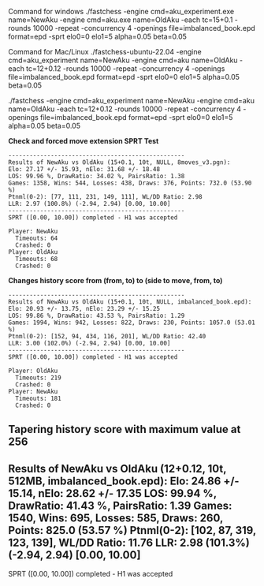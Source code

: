 Command for windows ./fastchess -engine cmd=aku_experiment.exe name=NewAku -engine cmd=aku.exe name=OldAku -each tc=15+0.1 -rounds 10000 -repeat -concurrency 4 -openings file=imbalanced_book.epd format=epd -sprt elo0=0 elo1=5 alpha=0.05 beta=0.05

Command for Mac/Linux ./fastchess-ubuntu-22.04  -engine cmd=aku_experiment name=NewAku -engine cmd=aku name=OldAku -each tc=12+0.12 -rounds 10000 -repeat -concurrency 4 -openings file=imbalanced_book.epd format=epd -sprt elo0=0 elo1=5 alpha=0.05 beta=0.05

./fastchess  -engine cmd=aku_experiment name=NewAku -engine cmd=aku name=OldAku -each tc=12+0.12 -rounds 10000 -repeat -concurrency 4 -openings file=imbalanced_book.epd format=epd -sprt elo0=0 elo1=5 alpha=0.05 beta=0.05

**Check and forced move extension SPRT Test**
```
--------------------------------------------------
Results of NewAku vs OldAku (15+0.1, 10t, NULL, 8moves_v3.pgn):
Elo: 27.17 +/- 15.93, nElo: 31.68 +/- 18.48
LOS: 99.96 %, DrawRatio: 34.02 %, PairsRatio: 1.38
Games: 1358, Wins: 544, Losses: 438, Draws: 376, Points: 732.0 (53.90 %)
Ptnml(0-2): [77, 111, 231, 149, 111], WL/DD Ratio: 2.98
LLR: 2.97 (100.8%) (-2.94, 2.94) [0.00, 10.00]
--------------------------------------------------
SPRT ([0.00, 10.00]) completed - H1 was accepted

Player: NewAku
  Timeouts: 64
  Crashed: 0
Player: OldAku
  Timeouts: 68
  Crashed: 0
```

**Changes history score from (from, to) to (side to move, from, to)**
```
--------------------------------------------------
Results of NewAku vs OldAku (15+0.1, 10t, NULL, imbalanced_book.epd):
Elo: 20.93 +/- 13.75, nElo: 23.29 +/- 15.25
LOS: 99.86 %, DrawRatio: 43.53 %, PairsRatio: 1.29
Games: 1994, Wins: 942, Losses: 822, Draws: 230, Points: 1057.0 (53.01 %)
Ptnml(0-2): [152, 94, 434, 116, 201], WL/DD Ratio: 42.40
LLR: 3.00 (102.0%) (-2.94, 2.94) [0.00, 10.00]
--------------------------------------------------
SPRT ([0.00, 10.00]) completed - H1 was accepted

Player: OldAku
  Timeouts: 219
  Crashed: 0
Player: NewAku
  Timeouts: 181
  Crashed: 0
```

**Tapering history score with maximum value at 256**
--------------------------------------------------
Results of NewAku vs OldAku (12+0.12, 10t, 512MB, imbalanced_book.epd):
Elo: 24.86 +/- 15.14, nElo: 28.62 +/- 17.35
LOS: 99.94 %, DrawRatio: 41.43 %, PairsRatio: 1.39
Games: 1540, Wins: 695, Losses: 585, Draws: 260, Points: 825.0 (53.57 %)
Ptnml(0-2): [102, 87, 319, 123, 139], WL/DD Ratio: 11.76
LLR: 2.98 (101.3%) (-2.94, 2.94) [0.00, 10.00]
--------------------------------------------------
SPRT ([0.00, 10.00]) completed - H1 was accepted
